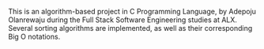 This is an algorithm-based project in C Programming Language, by Adepoju Olanrewaju during the Full Stack Software Engineering studies at ALX. Several sorting algorithms are implemented, as well as their corresponding Big O notations.
